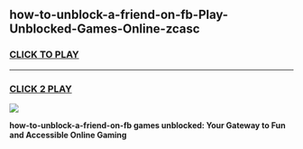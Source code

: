 
## how-to-unblock-a-friend-on-fb-Play-Unblocked-Games-Online-zcasc
<h3>
<a href="https://premium76.site?title=how-to-unblock-a-friend-on-fb&ref=25A">CLICK TO PLAY</a></h3>
<hr>

<h3>
<a href="https://premium76.site?title=how-to-unblock-a-friend-on-fb&ref=25A">CLICK 2 PLAY</a>
  
</h3>

<a href="https://premium76.site?title=how-to-unblock-a-friend-on-fb&ref=25A"><img src="https://clearcache.store/games.png"></a>


**how-to-unblock-a-friend-on-fb games unblocked: Your Gateway to Fun and Accessible Online Gaming**
